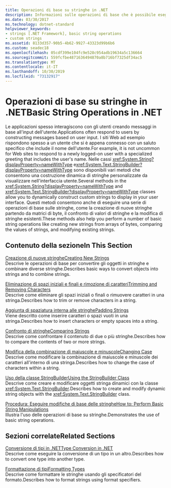 ```yaml
---
title: Operazioni di base su stringhe in .NET
description: Informazioni sulle operazioni di base che è possibile eseguire sulle stringhe.
ms.date: 03/30/2017
ms.technology: dotnet-standard
helpviewer_keywords:
- strings [.NET Framework], basic string operations
- custom strings
ms.assetid: 8133d357-90b5-4b62-9927-43323d99b6b6
ms.custom: seadec18
ms.openlocfilehash: 05cdf399e104fc9e528c954adb19634a5c136664
ms.sourcegitcommit: 559fcfbe4871636494870a8b716bf7325df34ac5
ms.translationtype: MT
ms.contentlocale: it-IT
ms.lasthandoff: 10/30/2019
ms.locfileid: "73132917"
---
```

# <a name="basic-string-operations-in-net"></a><span data-ttu-id="426c8-103">Operazioni di base su stringhe in .NET</span><span class="sxs-lookup"><span data-stu-id="426c8-103">Basic String Operations in .NET</span></span>
<span data-ttu-id="426c8-104">Le applicazioni spesso interagiscono con gli utenti creando messaggi in base all'input dell'utente.</span><span class="sxs-lookup"><span data-stu-id="426c8-104">Applications often respond to users by constructing messages based on user input.</span></span> <span data-ttu-id="426c8-105">I siti Web ad esempio rispondono spesso a un utente che si è appena connesso con un saluto specifico che include il nome dell'utente.</span><span class="sxs-lookup"><span data-stu-id="426c8-105">For example, it is not uncommon for Web sites to respond to a newly logged-on user with a specialized greeting that includes the user's name.</span></span> <span data-ttu-id="426c8-106">Nelle cassi <xref:System.String?displayProperty=nameWithType> e<xref:System.Text.StringBuilder?displayProperty=nameWithType> sono disponibili vari metodi che consentono una costruzione dinamica di stringhe personalizzate da visualizzare nell'interfaccia utente.</span><span class="sxs-lookup"><span data-stu-id="426c8-106">Several methods in the <xref:System.String?displayProperty=nameWithType> and <xref:System.Text.StringBuilder?displayProperty=nameWithType> classes allow you to dynamically construct custom strings to display in your user interface.</span></span> <span data-ttu-id="426c8-107">Questi metodi consentono anche di eseguire una serie di operazioni di base sulle stringhe, come la creazione di nuove stringhe partendo da matrici di byte, il confronto di valori di stringhe e la modifica di stringhe esistenti.</span><span class="sxs-lookup"><span data-stu-id="426c8-107">These methods also help you perform a number of basic string operations like creating new strings from arrays of bytes, comparing the values of strings, and modifying existing strings.</span></span>  
  
## <a name="in-this-section"></a><span data-ttu-id="426c8-108">Contenuto della sezione</span><span class="sxs-lookup"><span data-stu-id="426c8-108">In This Section</span></span>  
 [<span data-ttu-id="426c8-109">Creazione di nuove stringhe</span><span class="sxs-lookup"><span data-stu-id="426c8-109">Creating New Strings</span></span>](../../../docs/standard/base-types/creating-new.md)  
 <span data-ttu-id="426c8-110">Descrive le operazioni di base per convertire gli oggetti in stringhe e combinare diverse stringhe.</span><span class="sxs-lookup"><span data-stu-id="426c8-110">Describes basic ways to convert objects into strings and to combine strings.</span></span>  
  
 [<span data-ttu-id="426c8-111">Eliminazione di spazi iniziali e finali e rimozione di caratteri</span><span class="sxs-lookup"><span data-stu-id="426c8-111">Trimming and Removing Characters</span></span>](../../../docs/standard/base-types/trimming.md)  
 <span data-ttu-id="426c8-112">Descrive come eliminare gli spazi iniziali o finali o rimuovere caratteri in una stringa.</span><span class="sxs-lookup"><span data-stu-id="426c8-112">Describes how to trim or remove characters in a string.</span></span>  
  
 [<span data-ttu-id="426c8-113">Aggiunta di spaziatura interna alle stringhe</span><span class="sxs-lookup"><span data-stu-id="426c8-113">Padding Strings</span></span>](../../../docs/standard/base-types/padding.md)  
 <span data-ttu-id="426c8-114">Viene descritto come inserire caratteri o spazi vuoti in una stringa.</span><span class="sxs-lookup"><span data-stu-id="426c8-114">Describes how to insert characters or empty spaces into a string.</span></span>  
  
 [<span data-ttu-id="426c8-115">Confronto di stringhe</span><span class="sxs-lookup"><span data-stu-id="426c8-115">Comparing Strings</span></span>](../../../docs/standard/base-types/comparing.md)  
 <span data-ttu-id="426c8-116">Descrive come confrontare il contenuto di due o più stringhe.</span><span class="sxs-lookup"><span data-stu-id="426c8-116">Describes how to compare the contents of two or more strings.</span></span>  
  
 [<span data-ttu-id="426c8-117">Modifica della combinazione di maiuscole e minuscole</span><span class="sxs-lookup"><span data-stu-id="426c8-117">Changing Case</span></span>](../../../docs/standard/base-types/changing-case.md)  
 <span data-ttu-id="426c8-118">Descrive come modificare la combinazione di maiuscole e minuscole dei caratteri all'interno di una stringa.</span><span class="sxs-lookup"><span data-stu-id="426c8-118">Describes how to change the case of characters within a string.</span></span>  
  
 [<span data-ttu-id="426c8-119">Uso della classe StringBuilder</span><span class="sxs-lookup"><span data-stu-id="426c8-119">Using the StringBuilder Class</span></span>](../../../docs/standard/base-types/stringbuilder.md)  
 <span data-ttu-id="426c8-120">Descrive come creare e modificare oggetti stringa dinamici con la classe <xref:System.Text.StringBuilder>.</span><span class="sxs-lookup"><span data-stu-id="426c8-120">Describes how to create and modify dynamic string objects with the <xref:System.Text.StringBuilder> class.</span></span>  
  
 [<span data-ttu-id="426c8-121">Procedura: Eseguire modifiche di base delle stringhe</span><span class="sxs-lookup"><span data-stu-id="426c8-121">How to: Perform Basic String Manipulations</span></span>](../../../docs/standard/base-types/basic-manipulations.md)  
 <span data-ttu-id="426c8-122">Illustra l'uso delle operazioni di base su stringhe.</span><span class="sxs-lookup"><span data-stu-id="426c8-122">Demonstrates the use of basic string operations.</span></span>  
  
## <a name="related-sections"></a><span data-ttu-id="426c8-123">Sezioni correlate</span><span class="sxs-lookup"><span data-stu-id="426c8-123">Related Sections</span></span>  
 [<span data-ttu-id="426c8-124">Conversione di tipi in .NET</span><span class="sxs-lookup"><span data-stu-id="426c8-124">Type Conversion in .NET</span></span>](../../../docs/standard/base-types/type-conversion.md)  
 <span data-ttu-id="426c8-125">Descrive come eseguire la conversione di un tipo in un altro.</span><span class="sxs-lookup"><span data-stu-id="426c8-125">Describes how to convert one type into another type.</span></span>  
  
 [<span data-ttu-id="426c8-126">Formattazione di tipi</span><span class="sxs-lookup"><span data-stu-id="426c8-126">Formatting Types</span></span>](../../../docs/standard/base-types/formatting-types.md)  
 <span data-ttu-id="426c8-127">Descrive come formattare le stringhe usando gli specificatori del formato.</span><span class="sxs-lookup"><span data-stu-id="426c8-127">Describes how to format strings using format specifiers.</span></span>

